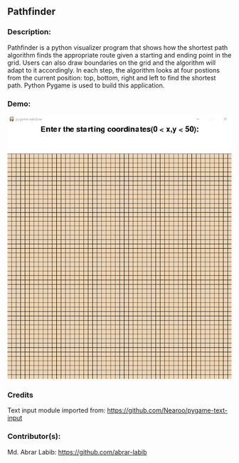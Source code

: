 ## Pathfinder

### Description:

Pathfinder is a python visualizer program that shows how the shortest path algorithm finds the appropriate route given a starting and ending point in the grid. Users can also draw boundaries on the grid and the algorithm will adapt to it accordingly. In each step, the algorithm looks at four postions from the current position: top, bottom, right and left to find the shortest path. Python Pygame is used to build this application.<br/>

### Demo:

![Progam demo](demo/demo.gif)

### Credits

Text input module imported from: https://github.com/Nearoo/pygame-text-input

### Contributor(s):

Md. Abrar Labib: https://github.com/abrar-labib
